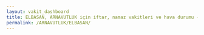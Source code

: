```yaml
---
layout: vakit_dashboard
title: ELBASAN, ARNAVUTLUK için iftar, namaz vakitleri ve hava durumu - ilçe/eyalet seç
permalink: /ARNAVUTLUK/ELBASAN/
---
```


<script type="text/javascript">
  var GLOBAL_COUNTRY = 'ARNAVUTLUK';
  var GLOBAL_CITY = 'ELBASAN';
  var GLOBAL_STATE = '';
  var lat = 72;
  var lon = 21;
</script>
